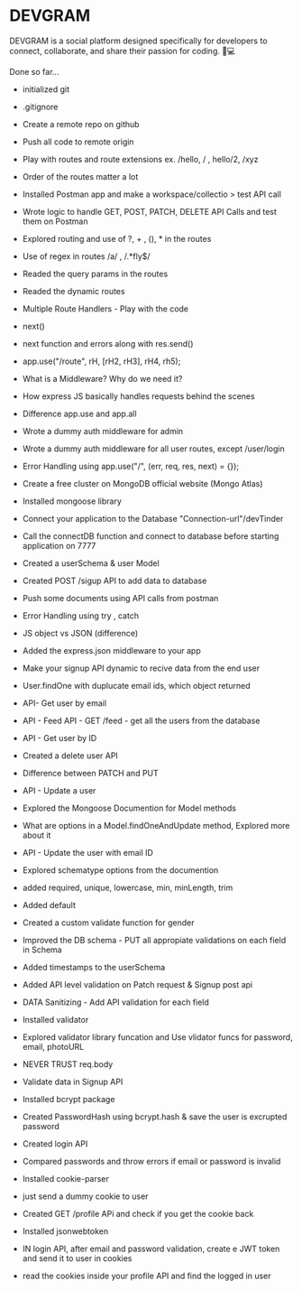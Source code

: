 # DEVGRAM
DEVGRAM is a social platform designed specifically for developers to connect, collaborate, and share their passion for coding. 🤖💻

Done so far...


- initialized git
 - .gitignore
 - Create a remote repo on github
 - Push all code to remote origin
 - Play with routes and route extensions ex. /hello, / , hello/2, /xyz
 - Order of the routes matter a lot
 - Installed Postman app and make a workspace/collectio > test API call
 - Wrote logic to handle GET, POST, PATCH, DELETE API Calls and test them on Postman
 - Explored routing and use of ?, + , (), * in the routes
 - Use of regex in routes /a/ ,  /.*fly$/
 - Readed the query params in the routes
 - Readed the dynamic routes

 - Multiple Route Handlers - Play with the code
 - next()
 - next function and errors along with res.send()
 - app.use("/route", rH, [rH2, rH3], rH4, rh5);
 - What is a Middleware? Why do we need it?
 - How express JS basically handles requests behind the scenes
 - Difference app.use and app.all
 - Wrote a dummy auth middleware for admin
 - Wrote a dummy auth middleware for all user routes, except /user/login
 - Error Handling using app.use("/", (err, req, res, next) = {});

 - Create a free cluster on MongoDB official website (Mongo Atlas)
 - Installed mongoose library
 - Connect your application to the Database "Connection-url"/devTinder
 - Call the connectDB function and connect to database before starting application on 7777
 - Created a userSchema & user Model
 - Created POST /sigup API to add data to database
 - Push some documents using API calls from postman
 - Error Handling using try , catch

 - JS object vs JSON (difference)
 - Added the express.json middleware to your app
 - Make your signup API dynamic to recive data from the end user
 - User.findOne with duplucate email ids, which object returned
 - API- Get user by email
 - API - Feed API - GET /feed - get all the users from the database
 - API - Get user by ID
 - Created a delete user API
 - Difference between PATCH and PUT
 - API - Update a user
 - Explored the Mongoose Documention for Model methods
 - What are options in a Model.findOneAndUpdate method, Explored more about it
 - API - Update the user with email ID

 - Explored schematype options from the documention
 - added required, unique, lowercase, min, minLength, trim
 - Added default
 - Created a custom validate function for gender
 - Improved the DB schema - PUT all appropiate validations on each field in Schema
 - Added timestamps to the userSchema
 - Added API level validation on Patch request & Signup post api
 - DATA Sanitizing - Add API validation for each field
 - Installed validator
 - Explored validator library funcation and Use vlidator funcs for password, email, photoURL
 - NEVER TRUST req.body

 - Validate data in Signup API
 - Installed bcrypt package
 - Created PasswordHash using bcrypt.hash & save the user is excrupted password
 - Created login API
 - Compared passwords and throw errors if email or password is invalid

 
 - Installed cookie-parser
 - just send a dummy cookie to user
 - Created GET /profile APi and check if you get the cookie back
 - Installed jsonwebtoken 
 - IN login API, after email and password validation, create e JWT token and send it to user in cookies
 - read the cookies inside your profile API and find the logged in user


